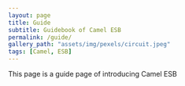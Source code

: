 ```yaml
---
layout: page
title: Guide
subtitle: Guidebook of Camel ESB
permalink: /guide/
gallery_path: "assets/img/pexels/circuit.jpeg"
tags: [Camel, ESB]
---
```


This page is a guide page of introducing Camel ESB 